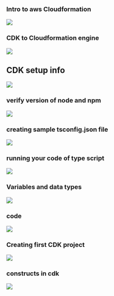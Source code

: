 ### Intro to aws Cloudformation 

<img src="cf1.png">

### CDK to Cloudformation engine 

<img src="cf2.png">

## CDK setup info 

<img src="cdk1.png">

### verify version of node and npm 

<img src="cdk2.png">

### creating  sample tsconfig.json file 

<img src="ts1.png">

### running your code  of type script 

<img src="ts2.png">

### Variables and data types 

<img src="ts3.png">

### code 

<img src="ts4.png">

### Creating first CDK project 

<img src="proj1.png">

### constructs in cdk 

<img src="const1.png">


